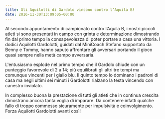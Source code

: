 ```yaml
---
title: Gli Aquilotti di Gardolo vincono contro l’Aquila B!
date: 2016-11-30T13:09:05+00:00
---
```

Al secondo appuntamento di campionato contro l’Aquila B, i nostri piccoli atleti si sono presentati in campo con grinta e determinazione dimostrando fin dal primo tempo la consapevolezza di poter portare a casa una vittoria. I dodici Aquilotti Gardolotti, guidati dal MiniCoach Stefano supportato da Benny e Tommy, hanno saputo affrontare gli avversari portando il gioco quasi sempre nella metà campo avversaria.

L'entusiasmo esplode nel primo tempo che il Gardolo chiude con un punteggio favorevole di 2 a 14; più equilibrati gli altri tre tempi ma comunque vincenti per i giallo blu. Il quinto tempo lo dominano i padroni di casa ma negli ultimi sei minuti i Gardolotti rialzano la testa vincendo con canestro inviolato.

In complesso buona la prestazione di tutti gli atleti che in continua crescita dimostrano ancora tanta voglia di imparare. Da contenere infatti qualche fallo di troppo commesso sicuramente per impulsività e coinvolgimento. Forza Aquilotti Gardolotti avanti così!